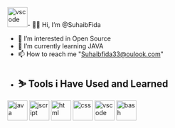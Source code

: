 <a href="https://www.pxpng.com/photo/88/killua-zoldyck-free-png-download" title="Killua Zoldyck FREE PNG DOWNLOAD"><img src="https://www.pxpng.com/public/uploads/preview/-11601845065vzypoizef5.png" alt="vscode" width="45" height="45" /></a>- 😶‍🌫️ Hi, I’m @SuhaibFida
- 👀 I’m interested in Open Source
- 🌱 I’m currently learning JAVA
- 📫 How to reach me "Suhaibfida33@oulook.com"
- <h2> ⛷️ Tools i Have Used and Learned</h2>
<p align="left">
<img src="https://cdn.jsdelivr.net/gh/devicons/devicon/icons/java/java-original-wordmark.svg" alt="java" width="45" height="45"/>
<img src="https://cdn.jsdelivr.net/gh/devicons/devicon/icons/javascript/javascript-original.svg" alt="jscript" width="45" height="45"/>
<img src="https://cdn.jsdelivr.net/gh/devicons/devicon/icons/html5/html5-plain-wordmark.svg" alt="html" width="45" height="45" />
<img src="https://cdn.jsdelivr.net/gh/devicons/devicon/icons/css3/css3-original-wordmark.svg" alt="css" width="45" height="45" />
<img src="https://cdn.jsdelivr.net/gh/devicons/devicon/icons/vscode/vscode-original.svg" alt="vscode" width="45" height="45"/>
<img src="https://cdn.jsdelivr.net/gh/devicons/devicon/icons/bash/bash-original.svg" alt="bash" width="45" height="45"/>
</p>
<!---
SuhaibFida/SuhaibFida is a ✨ special ✨ repository because its `README.md` (this file) appears on your GitHub profile.
You can click the Preview link to take a look at your changes.
--->

